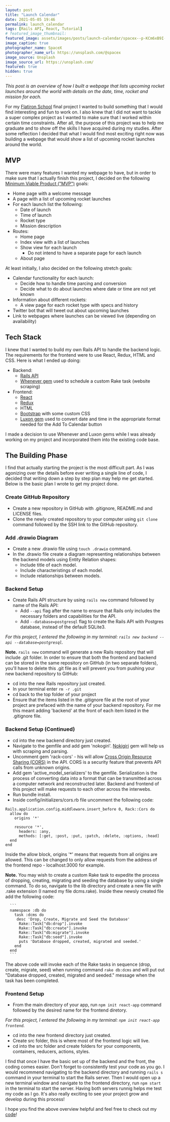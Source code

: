 ```yaml
---
layout: post
title: "Launch Calendar"
date: 2021-05-05 19:46
permalink: launch_calendar
tags: [Rails API, React, Tutorial]
# featured_image_thumbnail:
featured_image: assets/images/posts/launch-calendar/spacex--p-KCm6xB9I-unsplash.jpg
image_caption: true
photographer_name: SpaceX
photographer_name_url: https://unsplash.com/@spacex
image_source: Unsplash
image_source_url: https://unsplash.com/
featured: true
hidden: true
---
```


_This post is an overview of how I built a webpage that lists upcoming rocket launches around the world with details on the date, time, rocket and mission for each._

For my [Flatiron School](https://flatironschool.com/welcome-to-flatiron-school/?utm_source=Google&utm_medium=ppc&utm_campaign=12728169839&utm_content=127574231184&utm_term=flatironschool&uqaid=513747011515&CjwKCAjwhMmEBhBwEiwAXwFoEV6tNm3M-Vh9W3Qee6Y6O1ogIZTjsSYSVzsGo9HKE6b7t7VVYgW12xoCQF0QAvD_BwE&gclid=CjwKCAjwhMmEBhBwEiwAXwFoEV6tNm3M-Vh9W3Qee6Y6O1ogIZTjsSYSVzsGo9HKE6b7t7VVYgW12xoCQF0QAvD_BwE) final project I wanted to build something that I would find interesting and fun to work on. I also knew that I did not want to tackle a super complex project as I wanted to make sure that I worked within certain time constraints. After all, the purpose of this project was to help me graduate and to show off the skills I have acquired during my studies. After some reflection I decided that what I would find most exciting right now was building a webpage that would show a list of upcoming rocket launches around the world.

## MVP

There were many features I wanted my webpage to have, but in order to make sure that I actually finish this project, I decided on the following [Minimum Viable Product ("MVP")](https://www.freecodecamp.org/news/minimum-viable-product-between-an-idea-and-the-product/) goals:

- Home page with a welcome message
- A page with a list of upcoming rocket launches
- For each launch list the following:
  - Date of launch
  - Time of launch
  - Rocket type
  - Mission description
- Routes:
  - Home page
  - Index view with a list of launches
  - Show view for each launch
    - Do not intend to have a separate page for each launch
  - About page

At least initially, I also decided on the following stretch goals:

- Calendar functionality for each launch:
  - Decide how to handle time parcing and conversion
  - Decide what to do about launches where date or time are not yet known
- Information about different rockets:
  - A view page for each rocket type with specs and history
- Twitter bot that will tweet out about upcoming launches
- Link to webpages where launches can be viewed live (depending on availability)

## Tech Stack

I knew that I wanted to build my own Rails API to handle the backend logic. The requirements for the frontend were to use React, Redux, HTML and CSS. Here is what I ended up doing:

- Backend:
  - [Rails API](https://guides.rubyonrails.org/api_app.html)
  - [Whenever gem](https://github.com/javan/whenever) used to schedule a custom Rake task (website scraping)
- Frontend:
  - [React](https://github.com/facebook/create-react-app)
  - [Redux](https://redux.js.org/)
  - HTML
  - [Bootstrap](https://getbootstrap.com/docs/3.4/css/) with some custom CSS
  - [Luxon gem](https://github.com/moment/luxon) used to convert date and time in the appropriate format needed for the Add To Calendar button

I made a decision to use Whenever and Luxon gems while I was already working on my project and incorporated them into the existing code base.

## The Building Phase

I find that actually starting the project is the most difficult part. As I was agonizing over the details before ever writing a single line of code, I decided that writing down a step by step plan may help me get started. Below is the basic plan I wrote to get my project done.

### Create GitHub Repository

- Create a new repository in GitHub with .gitignore, README.md and LICENSE files.
- Clone the newly created repository to your computer using `git clone` command followed by the SSH link to the GitHub repository.

### Add .drawio Diagram

- Create a new .drawio file using `touch .drawio` command.
- In the .drawio file create a diagram representing relationships between the backend models using Entity Relation shapes:
  - Include title of each model.
  - Include characteristings of each model.
  - Include relationships between models.

### Backend Setup

- Create Rails API structure by using `rails new` command followed by name of the Rails API:
  - Add `--api` flag after the name to ensure that Rails only includes the necessary folders and capabilities for the API.
  - Add `--database=postgresql` flag to create the Rails API with Postgres database, instead of the default SQLite3.

_For this project, I entered the following in my terminal: `rails new backend --api --database=postgresql`._

**Note.**
`rails new` command will generate a new Rails repository that will include .git folder. In order to ensure that both the frontend and backend can be stored in the same repository on GitHub (in two separate folders), you'll have to delete this .git file as it will prevent you from pushing your new backend repository to GitHub:

- cd into the new Rails repository just created.
- In your terminal enter `rm -r .git`
- cd back to the top folder of your project
- Ensure that the items listed in the .gitignore file at the root of your project are prefaced with the name of your backend repository. For me this meant adding 'backend' at the front of each item listed in the .gitignore file.

### Backend Setup (Continued)

- cd into the new backend directory just created.
- Navigate to the gemfile and add gem 'nokogiri'. [Nokigiri](https://github.com/sparklemotion/nokogiri) gem will help us with scraping and parsing.
- Uncomment gem 'rack-cors' - his will allow [Cross Origin Resource Sharing (CORS)](https://en.wikipedia.org/wiki/Cross-origin_resource_sharing) in the API. CORS is a security feature that prevents API calls from unknown origins.
- Add gem 'active_model_serializers' to the gemfile. Serialization is the process of converting data into a format that can be transmitted across a computer network and reconstructed later. Backend and frontend of this project will make requests to each other across the interwebs.
- Run bundle install.
- Inside config/initializers/cors.rb file uncomment the following code:

```
Rails.application.config.middleware.insert_before 0, Rack::Cors do
  allow do
    origins '*'

    resource '*',
      headers: :any,
      methods: [:get, :post, :put, :patch, :delete, :options, :head]
  end
end
```

Inside the allow block, origins '\*' means that requests from all origins are allowed. This can be changed to only allow requests from the address of the frontend repo - localhost:3000 for example.

**Note.**
You may wish to create a custom Rake task to expedite the process of dropping, creating, migrating and seeding the database by using a single command. To do so, navigate to the lib directory and create a new file with .rake extension (I named my file dcms.rake). Inside thew newsly created file add the following code:

      ```
      namespace :db do
        task :dcms do
         desc 'Drop, Create, Migrate and Seed the Database'
          Rake::Task["db:drop"].invoke
          Rake::Task["db:create"].invoke
          Rake::Task["db:migrate"].invoke
          Rake::Task["db:seed"].invoke
          puts 'Database dropped, created, migrated and seeded.'
        end
      end
      ```

The above code will invoke each of the Rake tasks in sequence (drop, create, migrate, seed) when running command `rake db:dcms` and will put out "Database dropped, created, migrated and seeded." message when the task has been completed.

### Frontend Setup

- From the main directory of your app, run `npm init react-app` command followed by the desired name for the frontend diretory.

_For this project, I entered the following in my terminal: `npm init react-app frontend`._

- cd into the new frontend directory just created.
- Create src folder, this is where most of the frontend logic will live.
- cd into the src folder and create folders for your components, containers, reducers, actions, styles.

I find that once I have the basic set up of the backend and the front, the coding comes easier. Don't forget to consistently test your code as you go. I would recommend navigating to the backend directory and running `rails s` command in your terminal to start the Rails server. Then I would open up a new terminal window and navigate to the frontend directory, run `npm start` in the terminal to start the server. Having both servers runnig helps me test my code as I go. It's also really exciting to see your project grow and develop during this process!

I hope you find the above overview helpful and feel free to check out my [code](https://github.com/tcelovsky/launch-calendar)!
